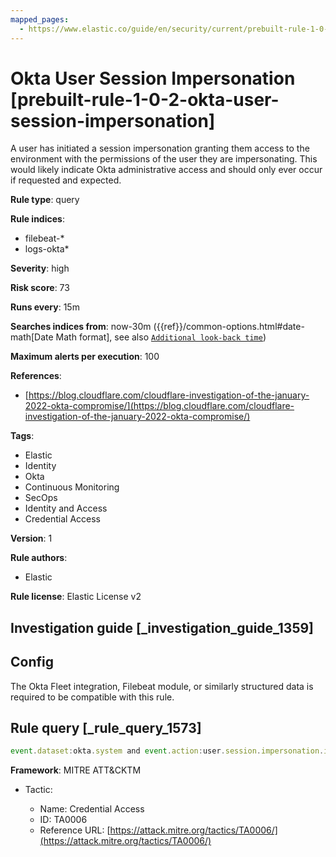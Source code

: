 ```yaml
---
mapped_pages:
  - https://www.elastic.co/guide/en/security/current/prebuilt-rule-1-0-2-okta-user-session-impersonation.html
---
```


# Okta User Session Impersonation [prebuilt-rule-1-0-2-okta-user-session-impersonation]

A user has initiated a session impersonation granting them access to the environment with the permissions of the user they are impersonating. This would likely indicate Okta administrative access and should only ever occur if requested and expected.

**Rule type**: query

**Rule indices**:

* filebeat-*
* logs-okta*

**Severity**: high

**Risk score**: 73

**Runs every**: 15m

**Searches indices from**: now-30m ({{ref}}/common-options.html#date-math[Date Math format], see also [`Additional look-back time`](docs-content://solutions/security/detect-and-alert/create-detection-rule.md#rule-schedule))

**Maximum alerts per execution**: 100

**References**:

* [https://blog.cloudflare.com/cloudflare-investigation-of-the-january-2022-okta-compromise/](https://blog.cloudflare.com/cloudflare-investigation-of-the-january-2022-okta-compromise/)

**Tags**:

* Elastic
* Identity
* Okta
* Continuous Monitoring
* SecOps
* Identity and Access
* Credential Access

**Version**: 1

**Rule authors**:

* Elastic

**Rule license**: Elastic License v2

## Investigation guide [_investigation_guide_1359]

## Config

The Okta Fleet integration, Filebeat module, or similarly structured data is required to be compatible with this rule.

## Rule query [_rule_query_1573]

```js
event.dataset:okta.system and event.action:user.session.impersonation.initiate
```

**Framework**: MITRE ATT&CKTM

* Tactic:

    * Name: Credential Access
    * ID: TA0006
    * Reference URL: [https://attack.mitre.org/tactics/TA0006/](https://attack.mitre.org/tactics/TA0006/)



